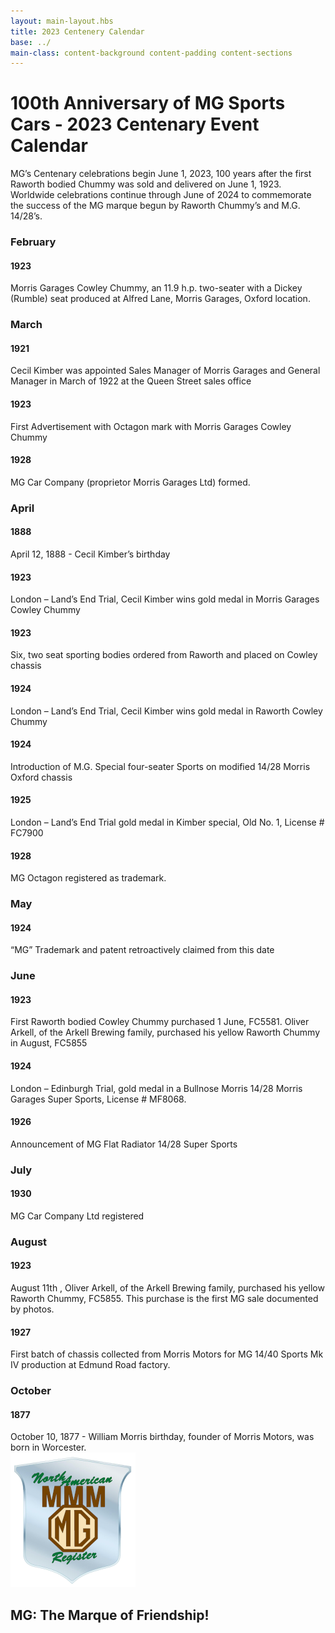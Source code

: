 ```yaml
---
layout: main-layout.hbs
title: 2023 Centenery Calendar
base: ../
main-class: content-background content-padding content-sections
---
```


# 100th Anniversary of MG Sports Cars - 2023 Centenary Event Calendar

MG’s Centenary celebrations begin June 1, 2023, 100 years after the first Raworth bodied Chummy was
sold and delivered on June 1, 1923. Worldwide celebrations continue through June of 2024 to
commemorate the success of the MG marque begun by Raworth Chummy’s and M.G. 14/28’s.

<h3 class="divided">February</h3>
<section class="tile"><h4>1923</h4> Morris Garages Cowley Chummy, an 11.9 h.p. two-seater with a Dickey (Rumble) seat produced at Alfred Lane, Morris Garages, Oxford location.</section>

<h3 class="divided">March</h3>
<section class="tile"><h4>1921</h4> Cecil Kimber was appointed Sales Manager of Morris Garages and General Manager in March of 1922 at the Queen Street sales office</section>
<section class="tile"><h4>1923</h4> First Advertisement with Octagon mark with Morris Garages Cowley Chummy</section>
<section class="tile"><h4>1928</h4> MG Car Company (proprietor Morris Garages Ltd) formed.</section>

<h3 class="divided">April</h3>
<section class="tile"><h4>1888</h4> April 12, 1888 - Cecil Kimber’s birthday</section>
<section class="tile"><h4>1923</h4> London – Land’s End Trial, Cecil Kimber wins gold medal in Morris Garages Cowley Chummy</section>
<section class="tile"><h4>1923</h4> Six, two seat sporting bodies ordered from Raworth and placed on Cowley chassis</section>
<section class="tile"><h4>1924</h4> London – Land’s End Trial, Cecil Kimber wins gold medal in Raworth Cowley Chummy</section>
<section class="tile"><h4>1924</h4> Introduction of M.G. Special four-seater Sports on modified 14/28 Morris Oxford chassis</section>
<section class="tile"><h4>1925</h4> London – Land’s End Trial gold medal in Kimber special, Old No. 1, License # FC7900</section>
<section class="tile"><h4>1928</h4> MG Octagon registered as trademark.</section>

<h3 class="divided">May</h3>
<section class="tile"><h4>1924</h4> “MG” Trademark and patent retroactively claimed from this date</section>

<h3 class="divided">June</h3>
<section class="tile"><h4>1923</h4> First Raworth bodied Cowley Chummy purchased 1 June, FC5581. Oliver Arkell, of the Arkell Brewing family, purchased his yellow Raworth Chummy in August, FC5855</section>
<section class="tile"><h4>1924</h4> London – Edinburgh Trial, gold medal in a Bullnose Morris 14/28 Morris Garages Super Sports, License # MF8068.</section>
<section class="tile"><h4>1926</h4> Announcement of MG Flat Radiator 14/28 Super Sports</section>

<h3 class="divided">July</h3>
<section class="tile"><h4>1930</h4> MG Car Company Ltd registered</section>

<h3 class="divided">August</h3>
<section class="tile"><h4>1923</h4> August 11th , Oliver Arkell, of the Arkell Brewing family, purchased his yellow Raworth Chummy, FC5855. This purchase is the first MG sale documented by photos.</section>
<section class="tile"><h4>1927</h4> First batch of chassis collected from Morris Motors for MG 14/40 Sports Mk IV production at Edmund Road factory.</section> 

<h3 class="divided">October</h3>
<section class="tile"><h4>1877</h4> October 10, 1877 - William Morris birthday, founder of Morris Motors, was born in Worcester.</section>

<div class="caption">
<img src="img/nammmr-logo-metal.png" alt="">
<h2>MG: The Marque of Friendship!</h2>
</div>

